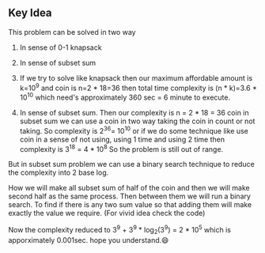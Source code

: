 ## Key Idea
This problem can be solved in two way
1) In sense of 0-1 knapsack
2) In sense of subset sum

1) If we try to solve like knapsack
  then our maximum affordable amount is k=10<sup>9</sup> and coin is n=2 * 18=36 then total time complexity is (n * k)=3.6 * 10<sup>10</sup>
  which need's approximately 360 sec = 6 minute to execute.
 
2) In sense of subset sum.
  Then our complexity is n = 2 * 18 = 36 coin in subset sum we can use a coin in two way taking the coin in count or not taking.
  So complexity is 2<sup>36</sup>= 10<sup>10</sup> or if we do some technique like use coin in a sense of not using, using 1 time and using 2 time
  then complexity is 3<sup>18</sup> = 4 * 10<sup>8</sup> So the problem is still out of range.
  
  But in subset sum problem we can use a binary search technique to reduce the complexity into 2 base log.
  
  How we will make all subset sum of half of the coin and then we will make second half as the same process. Then between them we will run a binary search.
  To find if there is any two sum value so that adding them will make exactly the value we require. (For vivid idea check the code)
  
  Now the complexity reduced to 3<sup>9</sup> + 3<sup>9</sup> * log<sub>2</sub>(3<sup>9</sup>) = 2 * 10<sup>5</sup>
  which is apporximately 0.001sec.
  hope you understand.:smile:
